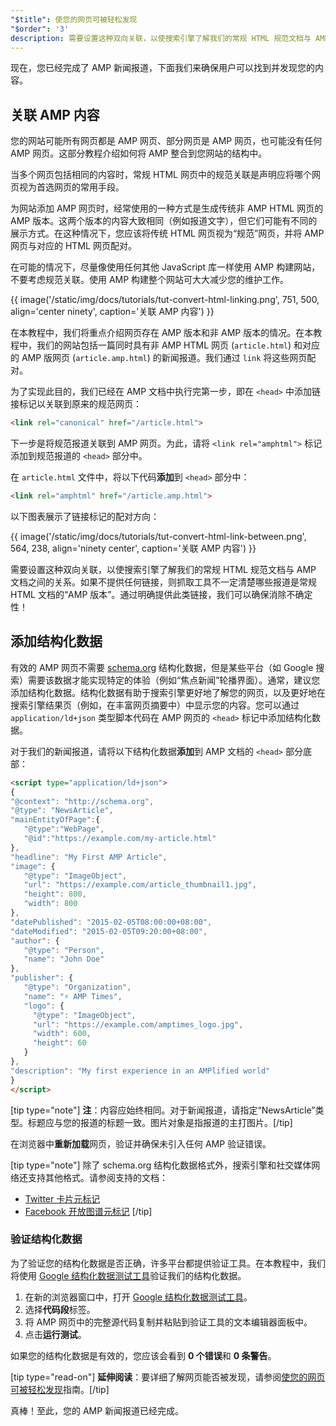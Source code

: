 ```yaml
---
"$title": 使您的网页可被轻松发现
"$order": '3'
description: 需要设置这种双向关联，以使搜索引擎了解我们的常规 HTML 规范文档与 AMP 文档之间的关系。
---
```


现在，您已经完成了 AMP 新闻报道，下面我们来确保用户可以找到并发现您的内容。

## 关联 AMP 内容

您的网站可能所有网页都是 AMP 网页、部分网页是 AMP 网页，也可能没有任何 AMP 网页。这部分教程介绍如何将 AMP 整合到您网站的结构中。

当多个网页包括相同的内容时，常规 HTML 网页中的规范关联是声明应将哪个网页视为首选网页的常用手段。

为网站添加 AMP 网页时，经常使用的一种方式是生成传统非 AMP HTML 网页的 AMP 版本。这两个版本的内容大致相同（例如报道文字），但它们可能有不同的展示方式。在这种情况下，您应该将传统 HTML 网页视为“规范”网页，并将 AMP 网页与对应的 HTML 网页配对。

在可能的情况下，尽量像使用任何其他 JavaScript 库一样使用 AMP 构建网站，不要考虑规范关联。使用 AMP 构建整个网站可大大减少您的维护工作。

{{ image('/static/img/docs/tutorials/tut-convert-html-linking.png', 751, 500, align='center ninety', caption='关联 AMP 内容') }}

在本教程中，我们将重点介绍网页存在 AMP 版本和非 AMP 版本的情况。在本教程中，我们的网站包括一篇同时具有非 AMP HTML 网页 (`article.html`) 和对应的 AMP 版网页 (`article.amp.html`) 的新闻报道。我们通过 `link` 将这些网页配对。

为了实现此目的，我们已经在 AMP 文档中执行完第一步，即在 `<head>` 中添加链接标记以关联到原来的规范网页：

```html
<link rel="canonical" href="/article.html">
```

下一步是将规范报道关联到 AMP 网页。为此，请将 `<link rel="amphtml">` 标记添加到规范报道的 `<head>` 部分中。

在 `article.html` 文件中，将以下代码**添加**到 `<head>` 部分中：

```html
<link rel="amphtml" href="/article.amp.html">
```

以下图表展示了链接标记的配对方向：

{{ image('/static/img/docs/tutorials/tut-convert-html-link-between.png', 564, 238, align='ninety center', caption='关联 AMP 内容') }}

需要设置这种双向关联，以使搜索引擎了解我们的常规 HTML 规范文档与 AMP 文档之间的关系。如果不提供任何链接，则抓取工具不一定清楚哪些报道是常规 HTML 文档的“AMP 版本”。通过明确提供此类链接，我们可以确保消除不确定性！

## 添加结构化数据

有效的 AMP 网页不需要 [schema.org](http://schema.org/) 结构化数据，但是某些平台（如 Google 搜索）需要该数据才能实现特定的体验（例如“焦点新闻”轮播界面）。通常，建议您添加结构化数据。结构化数据有助于搜索引擎更好地了解您的网页，以及更好地在搜索引擎结果页（例如，在丰富网页摘要中）中显示您的内容。您可以通过 `application/ld+json` 类型脚本代码在 AMP 网页的 `<head>` 标记中添加结构化数据。

对于我们的新闻报道，请将以下结构化数据**添加**到 AMP 文档的 `<head>` 部分底部：

```html
<script type="application/ld+json">
{
"@context": "http://schema.org",
"@type": "NewsArticle",
"mainEntityOfPage":{
   "@type":"WebPage",
   "@id":"https://example.com/my-article.html"
},
"headline": "My First AMP Article",
"image": {
   "@type": "ImageObject",
   "url": "https://example.com/article_thumbnail1.jpg",
   "height": 800,
   "width": 800
},
"datePublished": "2015-02-05T08:00:00+08:00",
"dateModified": "2015-02-05T09:20:00+08:00",
"author": {
   "@type": "Person",
   "name": "John Doe"
},
"publisher": {
   "@type": "Organization",
   "name": "⚡ AMP Times",
   "logo": {
     "@type": "ImageObject",
     "url": "https://example.com/amptimes_logo.jpg",
     "width": 600,
     "height": 60
   }
},
"description": "My first experience in an AMPlified world"
}
</script>
```

[tip type="note"] <strong>注</strong>：内容应始终相同。对于新闻报道，请指定“NewsArticle”类型。标题应与您的报道的标题一致。图片对象是指报道的主打图片。[/tip]

在浏览器中**重新加载**网页，验证并确保未引入任何 AMP 验证错误。

[tip type="note"] 除了 schema.org 结构化数据格式外，搜索引擎和社交媒体网络还支持其他格式。请参阅支持的文档：

- [Twitter 卡片元标记](https://dev.twitter.com/cards/overview)
- [Facebook 开放图谱元标记](https://developers.facebook.com/docs/sharing/webmasters) [/tip]

### 验证结构化数据

为了验证您的结构化数据是否正确，许多平台都提供验证工具。在本教程中，我们将使用 [Google 结构化数据测试工具](https://developers.google.com/structured-data/testing-tool/)验证我们的结构化数据。

1. 在新的浏览器窗口中，打开 [Google 结构化数据测试工具](https://developers.google.com/structured-data/testing-tool/)。
2. 选择**代码段**标签。
3. 将 AMP 网页中的完整源代码复制并粘贴到验证工具的文本编辑器面板中。
4. 点击**运行测试**。

如果您的结构化数据是有效的，您应该会看到 **0 个错误**和 **0 条警告**。

[tip type="read-on"] <strong>延伸阅读</strong>：要详细了解网页能否被发现，请参阅[使您的网页可被轻松发现](../../../../documentation/guides-and-tutorials/optimize-measure/discovery.md)指南。[/tip]

真棒！至此，您的 AMP 新闻报道已经完成。

